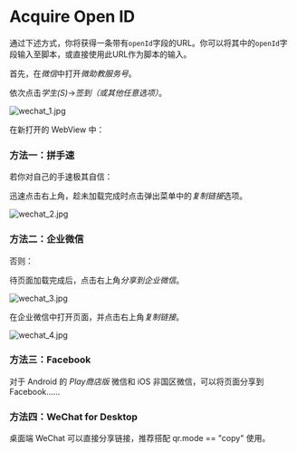 # Acquire Open ID

通过下述方式，你将获得一条带有`openId`字段的URL。你可以将其中的`openId`字段输入至脚本，或直接使用此URL作为脚本的输入。

首先，在*微信*中打开*微助教服务号*。

依次点击*学生(S)*->*签到（或其他任意选项）*。

![wechat_1.jpg](./assets/wechat_1.jpg)

在新打开的 WebView 中：

### 方法一：拼手速

若你对自己的手速极其自信：

迅速点击右上角，趁未加载完成时点击弹出菜单中的*复制链接*选项。

![wechat_2.jpg](./assets/wechat_2.jpg)


### 方法二：企业微信

否则：

待页面加载完成后，点击右上角*分享到企业微信*。

![wechat_3.jpg](./assets/wechat_3.jpg)

在企业微信中打开页面，并点击右上角*复制链接*。

![wechat_4.jpg](./assets/wechat_4.jpg)

### 方法三：Facebook

对于 Android 的 *Play商店版* 微信和 iOS 非国区微信，可以将页面分享到 Facebook……

### 方法四：WeChat for Desktop

桌面端 WeChat 可以直接分享链接，推荐搭配 qr.mode == "copy" 使用。


